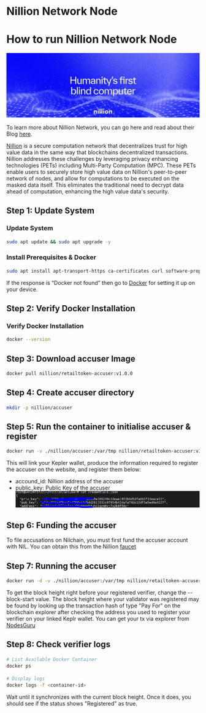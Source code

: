 # Nillion Network Node
# How to run Nillion Network Node

![1](https://raw.githubusercontent.com/mumeido/Nillion-Node/main/nillion_1.jpeg)


To learn more about Nillion Network, you can go here and read about their Blog [here](https://docs.nillion.com/).

[Nillion](https://nillion.com/) is a secure computation network that decentralizes trust for high value data in the same way that blockchains decentralized transactions. Nillion addresses these challenges by leveraging privacy enhancing technologies (PETs) including Multi-Party Computation (MPC). These PETs enable users to securely store high value data on Nillion's peer-to-peer network of nodes, and allow for computations to be executed on the masked data itself. This eliminates the traditional need to decrypt data ahead of computation, enhancing the high value data's security.


## Step 1: Update System

### Update System
```bash
sudo apt update && sudo apt upgrade -y
```
### Install Prerequisites & Docker
```bash
sudo apt install apt-transport-https ca-certificates curl software-properties-common -y && curl -fsSL https://download.docker.com/linux/ubuntu/gpg | sudo apt-key add - && sudo add-apt-repository "deb [arch=amd64] https://download.docker.com/linux/ubuntu focal stable" && sudo apt-get install docker-ce docker-ce-cli containerd.io docker-compose-plugin -y
```
If the response is “Docker not found” then go to [Docker](https://www.docker.com/products/docker-desktop/) for setting it up on your device.

## Step 2: Verify Docker Installation

### Verify Docker Installation
```bash
docker --version
```

## Step 3: Download accuser Image

```bash
docker pull nillion/retailtoken-accuser:v1.0.0
```
## Step 4: Create accuser directory

```bash
mkdir -p nillion/accuser
```
## Step 5: Run the container to initialise accuser & register

```bash
docker run -v ./nillion/accuser:/var/tmp nillion/retailtoken-accuser:v1.0.0 initialise
```

This will link your Kepler wallet, produce the information required to register the accuser on the website, and register them below:
- accound_id: Nillion address of the accuser
- public_key: Public Key of the accuser
![2](https://raw.githubusercontent.com/mumeido/Nillion-Node/main/Nillion_2.PNG)

## Step 6: Funding the accuser
To file accusations on Nilchain, you must first fund the accuser account with NIL. You can obtain this from the Nillion [faucet](https://faucet.testnet.nillion.com/)

## Step 7: Running the accuser

```bash
docker run -d -v ./nillion/accuser:/var/tmp nillion/retailtoken-accuser:v1.0.0 accuse --rpc-endpoint "http://51.89.195.146:26657" --block-start 5040477
```
To get the block height right before your registered verifier, change the --block-start value. The block height where your validator was registered may be found by looking up the transaction hash of type "Pay For" on the blockchain explorer after checking the address you used to register your verifier on your linked Keplr wallet. You can get your tx via explorer from [NodesGuru](https://testnet.nillion.explorers.guru/)

## Step 8: Check verifier logs

```bash
# List Available Docker Container
docker ps

# Display logs
docker logs -f <container-id>
```

Wait until it synchronizes with the current block height. Once it does, you should see if the status shows "Registered" as true.







